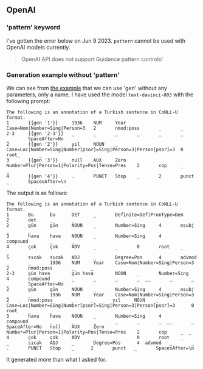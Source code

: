 ## OpenAI

### 'pattern' keyword

I've gotten the error below on Jun 9 2023. `pattern` cannot be used with OpenAI models currently.

> OpenAI API does not support Guidance pattern controls!

### Generation example without 'pattern'

We can see from [the example](https://github.com/microsoft/guidance/#guidance-acceleration-notebook) that we can use 'gen' without any parameters, only a name. I have used the model `text-davinci-003` with the following prompt:

```text
The following is an annotation of a Turkish sentence in CoNLL-U format.
1       {{gen '1'}}     1936    NUM     Year    Case=Nom|Number=Sing|Person=3   2       nmod:poss       _       _
2-3     {{gen '2-3'}}   _       _       _       _       _       _       _       SpaceAfter=No
2       {{gen '2'}}     yıl     NOUN    _       Case=Loc|Number=Sing|Number[psor]=Sing|Person=3|Person[psor]=3  0       root_       _
3       {{gen '3'}}     null    AUX     Zero    Number=Plur|Person=1|Polarity=Pos|Tense=Pres    2       cop     _       _
4       {{gen '4'}}     .       PUNCT   Stop    _       2       punct   _       SpacesAfter=\n
```

The output is as follows:

```text
The following is an annotation of a Turkish sentence in CoNLL-U format.
1       Bu      bu      DET     _       Definite=Def|PronType=Dem       2       det     _       _
2       gün     gün     NOUN    _       Number=Sing     4       nsubj   _       _
3       hava    hava    NOUN    _       Number=Sing     4       compound        _       _
4       çok     çok     ADV     _       _       0       root    _       _
5       sıcak   sıcak   ADJ     _       Degree=Pos      4       advmod  _       _       1936    NUM     Year    Case=Nom|Number=Sing|Person=3       2       nmod:poss       _      _
2-3     gün hava        gün hava        NOUN    _       Number=Sing     4       compound        _       _       _       _  __       _       _       _       SpaceAfter=No
2       gün     gün     NOUN    _       Number=Sing     4       nsubj   _       _       1936    NUM     Year    Case=Nom|Number=Sing|Person=3       2       nmod:poss       _      _       yıl     NOUN    _       Case=Loc|Number=Sing|Number[psor]=Sing|Person=3|Person[psor]=3      0       root    _       _
3       hava    hava    NOUN    _       Number=Sing     4       compound        _       _       _       _       _       _  __       _       SpaceAfter=No   null    AUX     Zero    Number=Plur|Person=1|Polarity=Pos|Tense=Pres    2       cop     _  _
4       çok     çok     ADV     _       _       0       root    _       _       sıcak   ADJ     _       Degree=Pos      4  advmod   _       _       .       PUNCT   Stop    _      2       punct   _       SpacesAfter=\n
```

It generated more than what I asked for.
